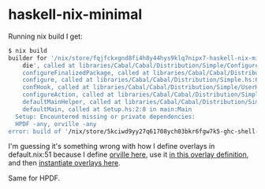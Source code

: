 # haskell-nix-minimal

Running nix build I get:

``` sh
$ nix build
builder for '/nix/store/fqjfckxgnd8fi4h8y44hys9klq7nipx7-haskell-nix-minimal-22.drv' failed with exit code 1; last 10 log lines:
    die', called at libraries/Cabal/Cabal/Distribution/Simple/Configure.hs:1022:20 in Cabal-3.0.1.0:Distribution.Simple.Configure
    configureFinalizedPackage, called at libraries/Cabal/Cabal/Distribution/Simple/Configure.hs:475:12 in Cabal-3.0.1.0:Distribution.Simple.Configure
    configure, called at libraries/Cabal/Cabal/Distribution/Simple.hs:625:20 in Cabal-3.0.1.0:Distribution.Simple
    confHook, called at libraries/Cabal/Cabal/Distribution/Simple/UserHooks.hs:65:5 in Cabal-3.0.1.0:Distribution.Simple.UserHooks
    configureAction, called at libraries/Cabal/Cabal/Distribution/Simple.hs:180:19 in Cabal-3.0.1.0:Distribution.Simple
    defaultMainHelper, called at libraries/Cabal/Cabal/Distribution/Simple.hs:116:27 in Cabal-3.0.1.0:Distribution.Simple
    defaultMain, called at Setup.hs:2:8 in main:Main
  Setup: Encountered missing or private dependencies:
  HPDF -any, orville -any
error: build of '/nix/store/5kciwd9yy27q61708ych03bkr6fgw7k5-ghc-shell-for-haskell-nix-minimal-22-0.drv', '/nix/store/fqjfckxgnd8fi4h8y44hys9klq7nipx7-haskell-nix-minimal-22.drv' failed

```

I'm guessing it's something wrong with how I define overlays in default.nix:51
because I define [orville
here](https://github.com/codygman/haskell-nix-min-repro/blob/c9a630671532cfadde1ed70a095e284f3c700bff/default.nix#L3),
use it [in this overlay
definition](https://github.com/codygman/haskell-nix-min-repro/blob/c9a630671532cfadde1ed70a095e284f3c700bff/default.nix#L41),
and then [instantiate overlays here](https://github.com/codygman/haskell-nix-min-repro/blob/c9a630671532cfadde1ed70a095e284f3c700bff/default.nix#L51).

Same for HPDF.
